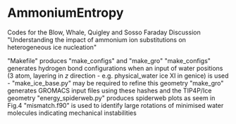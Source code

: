 # AmmoniumEntropy
Codes for the Blow, Whale, Quigley and Sosso Faraday Discussion "Understanding the impact of ammonium ion substitutions on heterogeneous ice nucleation"

"Makefile" produces "make_configs" and "make_gro"
"make_configs" generates hydrogen bond configurations when an input of water positions (3 atom, layering in $z$ direction - e.g. physical_water ice XI in genice) is used - "make_ice_base.py" may be required to refine this geometry
"make_gro" generates GROMACS input files using these hashes and the TIP4P/Ice geometry
"energy_spiderweb.py" produces spiderweb plots as seem in Fig.4 
"mismatch.f90" is used to identify large rotations of minimised water molecules indicating mechanical instabilities
